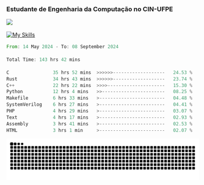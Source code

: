 
### Estudante de Engenharia da Computação no CIN-UFPE
<div>
      <!--<img width=400 src="https://github-readme-stats.vercel.app/api?username=Zed201&show_icons=true&theme=tokyonight" /-->
      <img width=400 src='https://leetcode.card.workers.dev/Zed201?theme=nord&font=baloo&extension=null' />
</div>


[![My Skills](https://skillicons.dev/icons?i=c,cpp,rust,py,java,neovim&theme=dark)](https://skillicons.dev)

<!--START_SECTION:waka-->

```rust
From: 14 May 2024 - To: 08 September 2024

Total Time: 143 hrs 42 mins

C                35 hrs 52 mins  >>>>>>-------------------   24.53 %
Rust             34 hrs 43 mins  >>>>>>-------------------   23.74 %
C++              22 hrs 22 mins  >>>>---------------------   15.30 %
Python           12 hrs 4 mins   >>-----------------------   08.25 %
Makefile         6 hrs 33 mins   >------------------------   04.48 %
SystemVerilog    6 hrs 27 mins   >------------------------   04.41 %
PHP              4 hrs 29 mins   >------------------------   03.07 %
Text             4 hrs 17 mins   >------------------------   02.93 %
Assembly         3 hrs 41 mins   >------------------------   02.53 %
HTML             3 hrs 1 min     >------------------------   02.07 %
```

<!--END_SECTION:waka-->

<picture>
  <source media="(prefers-color-scheme: dark)" srcset="https://github.com/Zed201/Zed201/blob/output/github-contribution-grid-snake-dark.svg" />
  <img alt="github-snake" src="https://github.com/Zed201/Zed201/blob/output/github-contribution-grid-snake-dark.svg" />
</picture>
